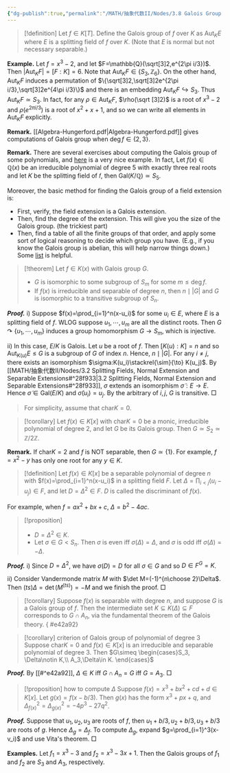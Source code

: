 ```yaml
---
{"dg-publish":true,"permalink":"/MATH/抽象代数II/Nodes/3.8 Galois Group of a Polynomial/","dgPassFrontmatter":true}
---
```



> [!definition]
> Let $f\in K[T]$. Define the Galois group of $f$ over $K$ as $\mathrm{Aut}_KE$ where $E$ is a splitting field of $f$ over $K$. (Note that $E$ is normal but not necessary separable.)

**Example.** Let $f=x^3-2$, and let $F=\mathbb{Q}(\sqrt[3]2,e^{2\pi i/3})$. Then $|\mathrm{Aut}_KF|=[F:K]=6$. Note that $\mathrm{Aut}_KF\in\{S_3,\mathbb{Z}_6\}$. On the other hand, $\mathrm{Aut}_KF$ induces a permutation of $\{\sqrt[3]2,\sqrt[3]2e^{2\pi i/3},\sqrt[3]2e^{4\pi i/3}\}$ and there is an embedding $\mathrm{Aut}_KF\hookrightarrow S_3$. Thus $\mathrm{Aut}_KF\simeq S_3$. In fact, for any $\rho\in \mathrm{Aut}_KF$, $\rho(\sqrt [3]2)$ is a root of $x^3-2$ and $\rho(e^{2\pi i/3})$ is a root of $x^2+x+1$, and so we can write all elements in $\mathrm{Aut}_KF$ explicitly.

**Remark.** [[Algebra-Hungerford.pdf\|Algebra-Hungerford.pdf]] gives computations of Galois group when $\deg f\in\{2,3\}$. 

**Remark.** There are several exercises about computing the Galois group of some polynomials, and [here](https://math.stackexchange.com/a/677211/1445401) is a very nice example. In fact, Let $f(x)\in \mathbb{Q}(x)$ be an irreducible polynomial of degree $5$ with exactly three real roots and let 𝐾 be the splitting field of 𝑓, then $\mathrm{Gal}(K/\mathbb{Q})\simeq S_5$. 

Moreover, the basic method for finding the Galois group of a field extension is:
- First, verify, the field extension is a Galois extension.
- Then, find the degree of the extension. This will give you the size of the Galois group. (the trickiest part)
- Then, find a table of all the finite groups of that order, and apply some sort of logical reasoning to decide which group you have. (E.g., if you know the Galois group is abelian, this will help narrow things down.) Some [list](https://groupprops.subwiki.org/wiki/Category%3aGroups_of_a_particular_order) is helpful.

> [!theorem]
> Let $f\in K(x)$ with Galois group $G$. 
> - $G$ is isomorphic to some subgroup of $S_m$ for some $m\leqslant \deg f$.  
> - If $f(x)$ is irreducible and separable of degree $n$, then $n\mid|G|$ and $G$ is isomorphic to a transitive subgroup of $S_n$.

**_Proof._**
i) Suppose $f(x)=\prod_{i=1}^n(x-u_i)$ for some $u_i\in E$, where $E$ is a splitting field of $f$. WLOG suppose $u_1,\cdots,u_m$ are all the distinct roots. Then $G\curvearrowright\{u_1,\cdots,u_m\}$ induces a group homomorphism $G\to S_m$, which is injective. 

ii) In this case, $E/K$ is Galois. Let $u$ be a root of $f$. Then $[K(u):K]=n$ and so $\mathrm{Aut}_{K(u)}E\leqslant G$ is a subgroup of $G$ of index $n$. Hence, $n\mid|G|$. For any $i\neq j$, there exists an isomorphism $\sigma:K(u_i)\stackrel{\sim}{\to} K(u_j)$. By [[MATH/抽象代数II/Nodes/3.2 Splitting Fields, Normal Extension and Separable Extensions#^28f933\|3.2 Splitting Fields, Normal Extension and Separable Extensions#^28f933]], $\sigma$ extends an isomorphism $\widetilde \sigma:E\to E$. Hence $\widetilde \sigma\in \mathrm{Gal}(E/K)$ and $\widetilde \sigma(u_i)=u_j$. By the arbitrary of $i,j$, $G$ is transitive.
□


> For simplicity, assume that $\mathrm{char} K=0$. 

> [!corollary]
> Let $f(x)\in K[x]$ with $\mathrm{char} K=0$ be a monic, irreducible polynomial of degree $2$, and let $G$ be its Galois group. Then $G\simeq S_2\simeq \mathbb{Z}/2\mathbb{Z}$. 

**Remark.** If $\mathrm{char} K=2$ and $f$ is NOT separable, then $G\simeq \{1\}$. For example, $f=x^2-y$ has only one root for any $y\in K$. 

> [!definition]
> Let $f(x)\in K[x]$ be a separable polynomial of degree $n$ with $f(x)=\prod_{i=1}^n(x-u_i)$ in a splitting field $F$. Let $\Delta=\prod_{i<j}(u_i-u_j)\in F$, and let $D=\Delta^2\in F$. $D$ is called the discriminant of $f(x)$. 

For example, when $f=ax^2+bx+c$, $\Delta=b^2-4ac$.

> [!proposition]
> - $D=\Delta^2\in K$.
> - Let $\sigma\in G<S_n$. Then $\sigma$ is even iff $\sigma(\Delta)=\Delta$, and $\sigma$ is odd iff $\sigma(\Delta)=-\Delta$. 

**_Proof._**
i) Since $D=\Delta^2$, we have $\sigma(D)=D$ for all $\sigma\in G$ and so $D\in F^{G}=K$.

ii) Consider Vandermonde matrix $M$ with $\det M=(-1)^{n\choose 2}\Delta$. Then $(ts)\Delta=\det (M^{(ts)})=-M$ and we finish the proof. 
□


> [!corollary]
> Suppose $f(x)$ is separable with degree $n$, and suppose $G$ is a Galois group of $f$. Then the intermediate set $K\subseteq K(\Delta)\subseteq F$ corresponds to $G\cap A_n$, via the fundamental theorem of the Galois theory.
{ #e42a92}



> [!corollary] criterion of Galois group of polynomial of degree $3$
> Suppose $\mathrm{char} K=0$ and $f(x)\in K[x]$ is an irreducible and separable polynomial of degree $3$. 
> Then $G\simeq \begin{cases}S_3, \Delta\notin K,\\ A_3,\Delta\in K. \end{cases}$

**_Proof._** 
By [[#^e42a92]], $\Delta\in K$ iff $G\cap A_n=G$ iff $G=A_3$.
□


> [!proposition] how to compute $\Delta$
> Suppose $f(x)=x^3+bx^2+cd+d\in K[x]$. Let $g(x)=f(x-b/3)$. Then $g(x)$ has the form $x^3+px+q$, and $\Delta_{f(x)}^2=\Delta_{g(x)}^2=-4p^3-27q^2$. 

**_Proof._**
Suppose that $u_1,u_2,u_3$ are roots of $f$, then $u_1+b/3,u_2+b/3,u_3+b/3$ are roots of $g$. Hence $\Delta_g=\Delta_f$. To compute $\Delta_g$, expand $g=\prod_{i=1}^3(x-v_i)$ and use Vita's theorem.
□


**Examples.** Let $f_1=x^3-3$ and $f_2=x^3-3x+1$. Then the Galois groups of $f_1$ and $f_2$ are $S_3$ and $A_3$, respectively.

